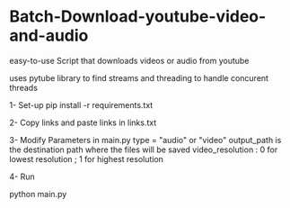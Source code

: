 # Batch-Download-youtube-video-and-audio
easy-to-use Script that downloads videos or audio from youtube

uses pytube library to find streams and threading to handle concurent threads

1- Set-up
pip install -r  requirements.txt


2- Copy links and paste links in links.txt

3- Modify Parameters in main.py
type = "audio" or "video"
output_path is the destination path where the files will be saved 
video_resolution : 0 for lowest resolution ; 1 for highest resolution


4- Run

python main.py



